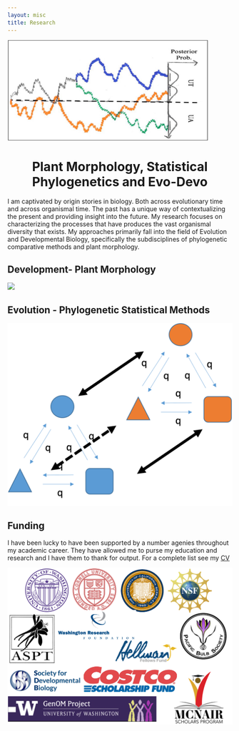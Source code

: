 ```yaml
---
layout: misc
title: Research
---
```



<img src="/assets/img/ThresholdModel.jpg" width="450" height="225">

<h1 style="text-align: center;">Plant Morphology, Statistical Phylogenetics and  Evo-Devo </h1>

I am captivated by origin stories in biology. Both across evolutionary time and across organismal time. The past has a unique way of contextualizing the present and providing insight into the future. My research focuses on characterizing the processes that have produces the vast organismal diversity that exists. My approaches primarily fall into the field of Evolution and Developmental Biology, specifically the subdisciplines of phylogenetic comparative methods and plant morphology. 



## Development- Plant Morphology
<img src="/assets/img/EpiIllumination.png">



## Evolution - Phylogenetic Statistical Methods
<img src="/assets/img/HiddenCTMM.png">


## Funding
I have been lucky to have been supported by a number agenies throughout my academic career. They have allowed me to purse my education and research and I have them to thank for output. For a complete list see my [CV](https://jesusthebotanist.github.io/pages/cv.html)

<img src="/assets/img/Funding.png">
